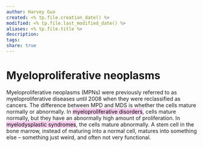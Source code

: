 ```yaml
---
author: Harvey Guo
created: <% tp.file.creation_date() %>
modified: <% tp.file.last_modified_date() %>
aliases: <% tp.file.title %>
description:
tags:
share: true
---
```

# Myeloproliferative neoplasms
Myeloproliferative neoplasms (MPNs) were previously referred to as myeloproliferative diseases until 2008 when they were reclassified as cancers.
The difference between MPD and MDS is whether the cells mature normally or abnormally. In <mark style="background: #FFB8EBA6;">myeloproliferative disorders</mark>, cells mature normally, but they have an abnormally high amount of proliferation. In <mark style="background: #FFB8EBA6;">myelodysplastic syndromes</mark>, the cells mature abnormally. A stem cell in the bone marrow, instead of maturing into a normal cell, matures into something else – something just weird, and often not very functional.

